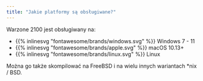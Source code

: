 ```yaml
---
title: "Jakie platformy są obsługiwane?"
---
```


Warzone 2100 jest obsługiwany na:

- {{% inlinesvg "fontawesome/brands/windows.svg" %}} Windows 7 - 11
- {{% inlinesvg "fontawesome/brands/apple.svg" %}} macOS 10.13+
- {{% inlinesvg "fontawesome/brands/linux.svg" %}} Linux

Można go także skompilować na FreeBSD i na wielu innych wariantach *nix / BSD.
